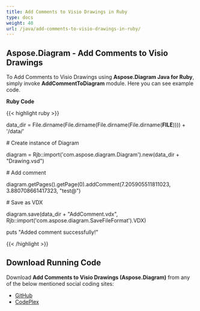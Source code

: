 ```yaml
---
title: Add Comments to Visio Drawings in Ruby
type: docs
weight: 40
url: /java/add-comments-to-visio-drawings-in-ruby/
---
```


## **Aspose.Diagram - Add Comments to Visio Drawings**
To Add Comments to Visio Drawings using **Aspose.Diagram Java for Ruby**, simply invoke **AddCommentToDiagram** module. Here you can see example code.

**Ruby Code**

{{< highlight ruby >}}

 data_dir = File.dirname(File.dirname(File.dirname(File.dirname(__FILE__)))) + '/data/'

\# Create instance of Diagram

diagram = Rjb::import('com.aspose.diagram.Diagram').new(data_dir + "Drawing.vsd")

\# Add comment

diagram.getPages().getPage(0).addComment(7.205905511811023, 3.880708661417323, "test@")

\# Save as VDX

diagram.save(data_dir + "AddComment.vdx", Rjb::import('com.aspose.diagram.SaveFileFormat').VDX)

puts "Added comment successfully!"

{{< /highlight >}}
## **Download Running Code**
Download **Add Comments to Visio Drawings (Aspose.Diagram)** from any of the below mentioned social coding sites:

- [GitHub](https://github.com/asposediagram/Aspose.Diagram-for-Java/blob/master/Plugins/Aspose_Diagram_Java_for_Ruby/lib/asposediagramjava/Diagrams/addcommenttodiagram.rb)
- [CodePlex](https://asposediagramjavaruby.codeplex.com/SourceControl/latest#lib/asposediagramjava/Diagrams/addcommenttodiagram.rb)
